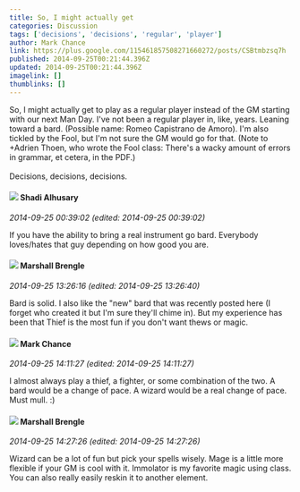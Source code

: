 ```yaml
---
title: So, I might actually get
categories: Discussion
tags: ['decisions', 'decisions', 'regular', 'player']
author: Mark Chance
link: https://plus.google.com/115461857508271660272/posts/CSBtmbzsq7h
published: 2014-09-25T00:21:44.396Z
updated: 2014-09-25T00:21:44.396Z
imagelink: []
thumblinks: []
---
```


So, I might actually get to play as a regular player instead of the GM starting with our next Man Day. I&#39;ve not been a regular player in, like, years. Leaning toward a bard. (Possible name: Romeo Capistrano de Amoro). I&#39;m also tickled by the Fool, but I&#39;m not sure the GM would go for that. (Note to +Adrien Thoen, who wrote the Fool class: There&#39;s a wacky amount of errors in grammar, et cetera, in the PDF.)<br /><br />Decisions, decisions, decisions.
<div id='comment z13mct1wktautrfm422ucnsjbqndgtj3h'>
  <h4><img src='{{site.baseurl}}//images/avatars/103327399280421334863_photo.jpg'> Shadi Alhusary</h4>
      <p><cite>2014-09-25 00:39:02 (edited: 2014-09-25 00:39:02)</cite></p>
        <p>If you have the ability to bring a real instrument go bard. Everybody loves/hates that guy depending on how good you are.</p>
</div>
        

<div id='comment z13mct1wktautrfm422ucnsjbqndgtj3h'>
  <h4><img src='{{site.baseurl}}//images/avatars/110973090768429200038_photo.jpg'> Marshall Brengle</h4>
      <p><cite>2014-09-25 13:26:16 (edited: 2014-09-25 13:26:40)</cite></p>
        <p>Bard is solid. I also like the &quot;new&quot; bard that was recently posted here (I forget who created it but I&#39;m sure they&#39;ll chime in). But my experience has been that Thief is the most fun if you don&#39;t want thews or magic.</p>
</div>
        

<div id='comment z13mct1wktautrfm422ucnsjbqndgtj3h'>
  <h4><img src='{{site.baseurl}}//images/avatars/115461857508271660272_photo.jpg'> Mark Chance</h4>
      <p><cite>2014-09-25 14:11:27 (edited: 2014-09-25 14:11:27)</cite></p>
        <p>I almost always play a thief, a fighter, or some combination of the two. A bard would be a change of pace. A wizard would be a real change of pace. Must mull. :)</p>
</div>
        

<div id='comment z13mct1wktautrfm422ucnsjbqndgtj3h'>
  <h4><img src='{{site.baseurl}}//images/avatars/110973090768429200038_photo.jpg'> Marshall Brengle</h4>
      <p><cite>2014-09-25 14:27:26 (edited: 2014-09-25 14:27:26)</cite></p>
        <p>Wizard can be a lot of fun but pick your spells wisely. Mage is a little more flexible if your GM is cool with it. Immolator is my favorite magic using class. You can also really easily reskin it to another element. </p>
</div>
        